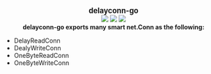 <p align="center">
  <b>
    <span style="font-size:larger;">delayconn-go</span>
  </b>
  <br />
   <a href="https://travis-ci.org/detailyang/delayconn-go"><img src="https://travis-ci.org/detailyang/delayconn-go.svg?branch=master" /></a>
   <a href="https://ci.appveyor.com/project/detailyang/delayconn-go"><img src="https://ci.appveyor.com/api/projects/status/hbpj944ankoy9sh5?svg=true" /></a>
   <a href="https://godoc.org/github.com/detailyang/delayconn-go">
      <img src="https://godoc.org/github.com/detailyang/delayconn-go?status.svg"/>
   </a>
   <br />
   <b>delayconn-go exports many smart net.Conn as the following:</b>
   <ul>
    <li>DelayReadConn</li>
    <li>DealyWriteConn</li>
    <li>OneByteReadConn</li>
    <li>OneByteWriteConn</li>
   </ul>
</p>
